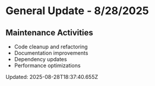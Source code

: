 # General Update - 8/28/2025

## Maintenance Activities

- Code cleanup and refactoring
- Documentation improvements
- Dependency updates
- Performance optimizations

Updated: 2025-08-28T18:37:40.655Z

